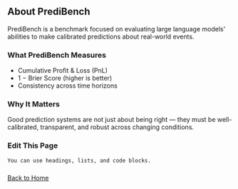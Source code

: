 ## About PrediBench

PrediBench is a benchmark focused on evaluating large language models' abilities to make calibrated predictions about real-world events.

### What PrediBench Measures

- Cumulative Profit & Loss (PnL)
- 1 − Brier Score (higher is better)
- Consistency across time horizons

### Why It Matters

Good prediction systems are not just about being right — they must be well-calibrated, transparent, and robust across changing conditions.

### Edit This Page


```note
You can use headings, lists, and code blocks.
```

### 



[Back to Home](/)

